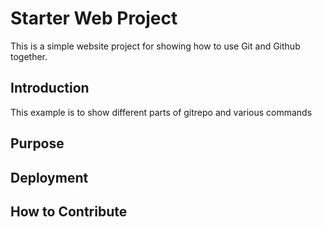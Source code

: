 # Starter  Web Project

This is a simple website project for showing how to use
Git and Github together.

## Introduction
This example is to show different parts of gitrepo and various
commands

## Purpose

## Deployment

## How to Contribute

